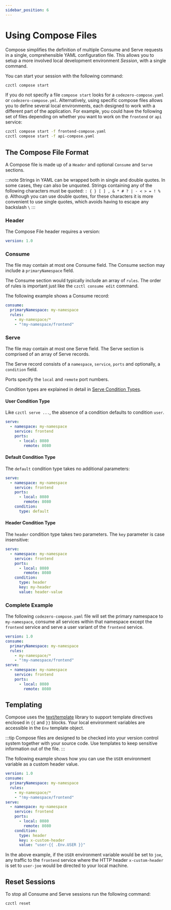 ```yaml
---
sidebar_position: 6
---
```


# Using Compose Files

Compose simplifies the definition of multiple Consume and Serve requests in a single, comprehensible YAML configuration file. This allows you to setup a more involved local development environment _Session_, with a single command.

You can start your session with the following command:

```bash
czctl compose start
```

If you do not specify a file `compose start` looks for a `codezero-compose.yaml` or `codezero-compose.yml`. Alternatively, using specific compose files allows you to define several local environments, each designed to work with a different part of the application. For example, you could have the following set of files depending on whether you want to work on the `frontend` or `api` service:

```bash
czctl compose start -f frontend-compose.yaml
czctl compose start -f api-compose.yaml
```

## The Compose File Format

A Compose file is made up of a `Header` and optional `Consume` and `Serve` sections.

:::note
Strings in YAML can be wrapped both in single and double quotes. In some cases, they can also be unquoted. Strings containing any of the following characters must be quoted: `: { } [ ] , & * # ? | - < > = ! % @`. Although you can use double quotes, for these characters it is more convenient to use single quotes, which avoids having to escape any backslash `\`
:::

### Header

The Compose File header requires a version:

```yaml
version: 1.0
```

### Consume

The file may contain at most one Consume field. The Consume section may include a `primaryNamespace` field.

The Consume section would typically include an array of `rules`. The order of rules is important just like the `czctl consume edit` command.

The following example shows a Consume record:

```yaml
consume:
  primaryNamespace: my-namespace
  rules:
    - my-namespace/*
    - "!my-namespace/frontend"
```

### Serve

The file may contain at most one Serve field. The Serve section is comprised of an array of Serve records.

The Serve record consists of a `namespace`, `service`, `ports` and optionally, a `condition` field.

Ports specify the `local` and `remote` port numbers.

Condition types are explained in detail in [Serve Condition Types](/references/serve.mdx#serve-condition-types).

#### User Condition Type

Like `czctl serve ...`, the absence of a condition defaults to condition `user`.

```yaml
serve:
  - namespace: my-namespace
    service: frontend
    ports:
      - local: 8080
        remote: 8080
```

#### Default Condition Type

The `default` condition type takes no additional parameters:

```yaml
serve:
  - namespace: my-namespace
    service: frontend
    ports:
      - local: 8080
        remote: 8080
    condition:
      type: default
```

#### Header Condition Type

The `header` condition type takes two parameters. The `key` parameter is case insensitive:

```yaml
serve:
  - namespace: my-namespace
    service: frontend
    ports:
      - local: 8080
        remote: 8080
    condition:
      type: header
      key: my-header
      value: header-value
```

### Complete Example

The following `codezero-compose.yaml` file will set the primary namespace to `my-namespace`, consume all services within that namespace except the `frontend` service and serve a user variant of the `frontend` service.

```yaml
version: 1.0
consume:
  primaryNamespace: my-namespace
  rules:
    - my-namespace/*
    - "!my-namespace/frontend"
serve:
  - namespace: my-namespace
    service: frontend
    ports:
      - local: 8080
        remote: 8080
```

## Templating

Compose uses the [text/template](https://pkg.go.dev/text/template) library to support template directives enclosed in `{{` and `}}` blocks.
Your local environment variables are accessible in the `Env` template object.

:::tip
Compose files are designed to be checked into your version control system together with your source code. Use templates to keep sensitive information out of the file.
:::

The following example shows how you can use the `USER` environment variable as a custom header value.

```yaml
version: 1.0
consume:
  primaryNamespace: my-namespace
  rules:
    - my-namespace/*
    - "!my-namespace/frontend"
serve:
  - namespace: my-namespace
    service: frontend
    ports:
      - local: 8080
        remote: 8080
    condition:
      type: header
      key: x-custom-header
      value: "user-{{ .Env.USER }}"
```

In the above example, if the `USER` environment variable would be set to `joe`, any traffic to the `frontend` service where the HTTP header `x-custom-header` is set to `user-joe` would be directed to your local machine.

## Reset Sessions

To stop all Consume and Serve sessions run the following command:

```sh
czctl reset
```
